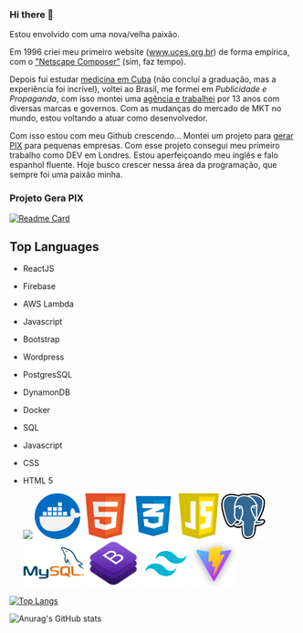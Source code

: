 ### Hi there 👋

Estou envolvido com uma nova/velha paixão.

Em 1996 criei meu primeiro website (www.uces.org.br) de forma empírica, com o ["Netscape Composer"](https://pt.wikipedia.org/wiki/Netscape_Composer) (sim, faz tempo).

Depois fui estudar [medicina em Cuba](https://pt.wikipedia.org/wiki/Escuela_Latinoamericana_de_Medicina) (não concluí a graduação, mas a experiência foi incrível), voltei ao Brasil, me formei em _Publicidade e Propaganda_, com isso montei uma [agência e trabalhei](https://www.dubcom.com.br) por 13 anos com diversas marcas e governos.
Com as mudanças do mercado de MKT no mundo, estou voltando a atuar como desenvolvedor.

Com isso estou com meu Github crescendo...
Montei um projeto para [gerar PIX](https://www.gerapix.vercel.app) para pequenas empresas.
Com esse projeto consegui meu primeiro trabalho como DEV em Londres. Estou aperfeiçoando meu inglês e falo espanhol fluente.
Hoje busco crescer nessa área da programação, que sempre foi uma paixão minha.

### Projeto Gera PIX

[![Readme Card](https://github-readme-stats.vercel.app/api/pin/?username=dubcom&repo=gerapix)](https://github.com/dubcom/gerapix)

## Top Languages

- ReactJS
- Firebase
- AWS Lambda
- Javascript
- Bootstrap
- Wordpress
- PostgresSQL
- DynamonDB
- Docker
- SQL
- Javascript
- CSS
- HTML 5


  <img src="https://cdn.jsdelivr.net/gh/devicons/devicon/icons/amazonwebservices/amazonwebservices-original.svg"  height="80"/>
  <img src="./doker.png" height="80"/>
  <img src="./html5.png" height="80"/>
  <img src="./css.png" height="80"/>
  <img src="./javascript.png" height="80"/>
  <img src="./postgress.png" height="80"/>
  <img src="./mysql.png" height="80"/>
  <img src="./bootstrap.png" height="80"/>
  <img src="./tailwind2.png" height="80"/>
  <img src="./vite.png" height="80"/>



  

[![Top Langs](https://github-readme-stats.vercel.app/api/top-langs/?username=dubcom)](https://github.com/dubcom/github-readme-stats)



![Anurag's GitHub stats](https://github-readme-stats.vercel.app/api?username=dubcom&show_icons=true&theme=radical)
